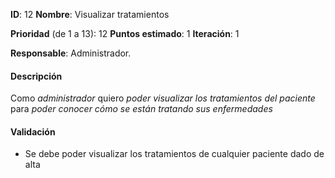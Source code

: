 **ID**: 12
**Nombre**: Visualizar tratamientos

**Prioridad** (de 1 a 13): 12
**Puntos estimado**: 1
**Iteración**: 1

**Responsable**: Administrador.

#### Descripción

Como *administrador* quiero *poder visualizar los tratamientos del paciente* para *poder conocer cómo se están tratando sus enfermedades*

#### Validación

* Se debe poder visualizar los tratamientos de cualquier paciente dado de alta 
